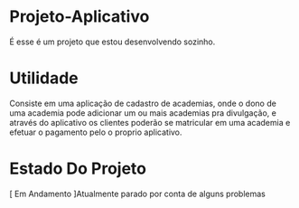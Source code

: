 # Projeto-Aplicativo

É esse é um projeto que estou desenvolvendo sozinho.

# Utilidade

Consiste em uma aplicação de cadastro de academias, onde o dono de uma academia pode
adicionar um ou mais academias pra divulgação, e através do aplicativo os clientes
poderão se matricular em uma academia e efetuar o pagamento pelo o proprio aplicativo.

# Estado Do Projeto

[ Em Andamento ]Atualmente parado por conta de alguns problemas

